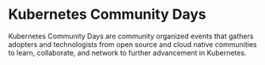# Kubernetes Community Days
Kubernetes Community Days are community organized events that gathers adopters and technologists from open source and cloud native communities to learn, collaborate, and network to further advancement in Kubernetes. 
